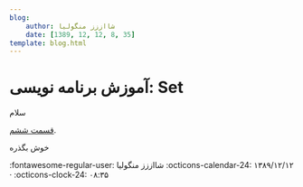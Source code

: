 ```yaml
---
blog:
    author: شااززز منگولیا
    date: [1389, 12, 12, 8, 35]
template: blog.html
---
```

# آموزش برنامه نویسی: Set

<div class="cnt">
سلام<p></p>
<p><a href="http://s1.picofile.com/file/6397972832/set.pdf.html" title="قسمت ششم">قسمت ششم</a>.</p>
<p>خوش بگذره</p>
</div>

<div class="blog-info" markdown>
<span class="blog-author">
:fontawesome-regular-user: شااززز منگولیا
</span>
<span class="blog-date">
:octicons-calendar-24: ۱۳۸۹/۱۲/۱۲ · :octicons-clock-24: ۰۸:۳۵
</span>
</div>


